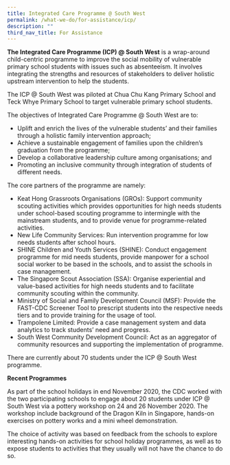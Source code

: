 ```yaml
---
title: Integrated Care Programme @ South West
permalink: /what-we-do/for-assistance/icp/
description: ""
third_nav_title: For Assistance
---
```

**The Integrated Care Programme (ICP) @ South West** is a wrap-around child-centric programme to improve the social mobility of vulnerable primary school students with issues such as absenteeism. It involves integrating the strengths and resources of stakeholders to deliver holistic upstream intervention to help the students. 

The ICP @ South West was piloted at Chua Chu Kang Primary School and Teck Whye Primary School to target vulnerable primary school students. 

The objectives of Integrated Care Programme @ South West are to: 

* Uplift and enrich the lives of the vulnerable students’ and their families through a holistic family intervention approach;
* Achieve a sustainable engagement of families upon the children’s graduation from the programme;
* Develop a collaborative leadership culture among organisations; and
* Promoting an inclusive community through integration of students of different needs.

The core partners of the programme are namely:

* Keat Hong Grassroots Organisations (GROs): Support community scouting activities which provides opportunities for high needs students under school-based scouting programme to intermingle with the mainstream students, and to provide venue for programme-related activities.
* New Life Community Services: Run intervention programme for low needs students after school hours.
* SHINE Children and Youth Services (SHINE): Conduct engagement programme for mid needs students, provide manpower for a school social worker to be based in the schools, and to assist the schools in case management.
* The Singapore Scout Association (SSA): Organise experiential and value-based activities for high needs students and to facilitate community scouting within the community.
* Ministry of Social and Family Development Council (MSF): Provide the FAST-CDC Screener Tool to prescript students into the respective needs tiers and to provide training for the usage of tool.
* Trampolene Limited: Provide a case management system and data analytics to track students’ need and progress.
* South West Community Development Council: Act as an aggregator of community resources and supporting the implementation of programme.

There are currently about 70 students under the ICP @ South West programme. 

**Recent Programmes**

As part of the school holidays in end November 2020, the CDC worked with the two participating schools to engage about 20 students under ICP @ South West via a pottery workshop on 24 and 26 November 2020. The workshop include background of the Dragon Kiln in Singapore, hands-on exercises on pottery works and a mini wheel demonstration. 

The choice of activity was based on feedback from the schools to explore interesting hands-on activities for school holiday programmes, as well as to expose students to activities that they usually will not have the chance to do so.